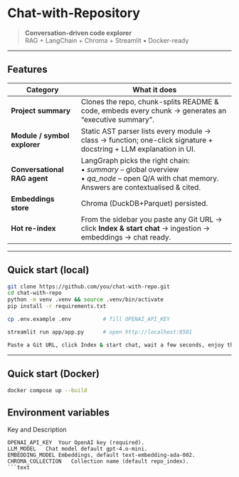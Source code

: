 # Chat-with-Repository

> **Conversation-driven code explorer**  
> RAG + LangChain + Chroma + Streamlit • Docker-ready 

---

##  Features

| Category | What it does |
|----------|--------------|
| **Project summary** | Clones the repo, chunk-splits README & code, embeds every chunk → generates an “executive summary”. |
| **Module / symbol explorer** | Static AST parser lists every module → class → function; one-click signature + docstring + LLM explanation in UI. |
| **Conversational RAG agent** | LangGraph picks the right chain:<br>• *summary* – global overview<br>•  *qa_node* – open Q/A with chat memory.<br>Answers are contextualised & cited. |
| **Embeddings store** | Chroma (DuckDB+Parquet) persisted. |
| **Hot re-index** | From the sidebar you paste any Git URL → click **Index & start chat** → ingestion → embeddings → chat ready. |

---
## Quick start (local)

```bash
git clone https://github.com/you/chat-with-repo.git
cd chat-with-repo
python -m venv .venv && source .venv/bin/activate
pip install -r requirements.txt

cp .env.example .env          # fill OPENAI_API_KEY

streamlit run app/app.py      # open http://localhost:8501

Paste a Git URL, click Index & start chat, wait a few seconds, enjoy the chat.
```
---
##  Quick start (Docker)
```bash
docker compose up --build

```
## Environment variables
Key and Description
```text
OPENAI_API_KEY	Your OpenAI key (required).
LLM_MODEL	Chat model default gpt-4.o-mini.
EMBEDDING_MODEL	Embeddings, default text-embedding-ada-002.
CHROMA_COLLECTION	Collection name (default repo_index).
```text